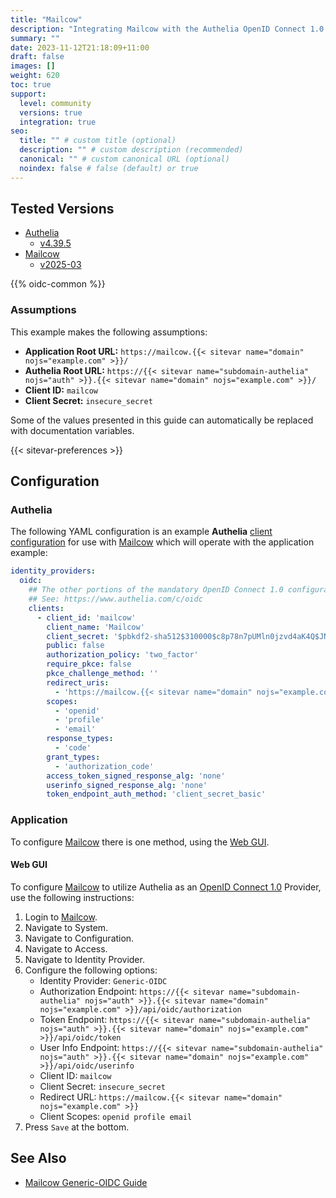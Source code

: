 ```yaml
---
title: "Mailcow"
description: "Integrating Mailcow with the Authelia OpenID Connect 1.0 Provider."
summary: ""
date: 2023-11-12T21:18:09+11:00
draft: false
images: []
weight: 620
toc: true
support:
  level: community
  versions: true
  integration: true
seo:
  title: "" # custom title (optional)
  description: "" # custom description (recommended)
  canonical: "" # custom canonical URL (optional)
  noindex: false # false (default) or true
---
```


## Tested Versions

- [Authelia]
  - [v4.39.5](https://github.com/authelia/authelia/releases/tag/v4.39.5)
- [Mailcow]
  - [v2025-03](https://github.com/mailcow/mailcow-dockerized/releases/tag/2025-03)

{{% oidc-common %}}

### Assumptions

This example makes the following assumptions:

- __Application Root URL:__ `https://mailcow.{{< sitevar name="domain" nojs="example.com" >}}/`
- __Authelia Root URL:__ `https://{{< sitevar name="subdomain-authelia" nojs="auth" >}}.{{< sitevar name="domain" nojs="example.com" >}}/`
- __Client ID:__ `mailcow`
- __Client Secret:__ `insecure_secret`

Some of the values presented in this guide can automatically be replaced with documentation variables.

{{< sitevar-preferences >}}

## Configuration

### Authelia

The following YAML configuration is an example __Authelia__ [client configuration] for use with [Mailcow] which will
operate with the application example:

```yaml {title="configuration.yml"}
identity_providers:
  oidc:
    ## The other portions of the mandatory OpenID Connect 1.0 configuration go here.
    ## See: https://www.authelia.com/c/oidc
    clients:
      - client_id: 'mailcow'
        client_name: 'Mailcow'
        client_secret: '$pbkdf2-sha512$310000$c8p78n7pUMln0jzvd4aK4Q$JNRBzwAo0ek5qKn50cFzzvE9RXV88h1wJn5KGiHrD0YKtZaR/nCb2CJPOsKaPK0hjf.9yHxzQGZziziccp6Yng'  # The digest of 'insecure_secret'.
        public: false
        authorization_policy: 'two_factor'
        require_pkce: false
        pkce_challenge_method: ''
        redirect_uris:
          - 'https://mailcow.{{< sitevar name="domain" nojs="example.com" >}}'
        scopes:
          - 'openid'
          - 'profile'
          - 'email'
        response_types:
          - 'code'
        grant_types:
          - 'authorization_code'
        access_token_signed_response_alg: 'none'
        userinfo_signed_response_alg: 'none'
        token_endpoint_auth_method: 'client_secret_basic'
```

### Application

To configure [Mailcow] there is one method, using the [Web GUI](#web-gui).

#### Web GUI

To configure [Mailcow] to utilize Authelia as an [OpenID Connect 1.0] Provider, use the following instructions:

1. Login to [Mailcow].
2. Navigate to System.
3. Navigate to Configuration.
4. Navigate to Access.
5. Navigate to Identity Provider.
6. Configure the following options:
   - Identity Provider: `Generic-OIDC`
   - Authorization Endpoint: `https://{{< sitevar name="subdomain-authelia" nojs="auth" >}}.{{< sitevar name="domain" nojs="example.com" >}}/api/oidc/authorization`
   - Token Endpoint: `https://{{< sitevar name="subdomain-authelia" nojs="auth" >}}.{{< sitevar name="domain" nojs="example.com" >}}/api/oidc/token`
   - User Info Endpoint: `https://{{< sitevar name="subdomain-authelia" nojs="auth" >}}.{{< sitevar name="domain" nojs="example.com" >}}/api/oidc/userinfo`
   - Client ID: `mailcow`
   - Client Secret: `insecure_secret`
   - Redirect URL: `https://mailcow.{{< sitevar name="domain" nojs="example.com" >}}`
   - Client Scopes: `openid profile email`
7. Press `Save` at the bottom.

## See Also

- [Mailcow Generic-OIDC Guide](https://docs.mailcow.email/manual-guides/mailcow-UI/u_e-mailcow_ui-generic-oidc/)

[Mailcow]: https://mailcow.email/
[Authelia]: https://www.authelia.com
[OpenID Connect 1.0]: ../../openid-connect/introduction.md
[client configuration]: ../../../configuration/identity-providers/openid-connect/clients.md

